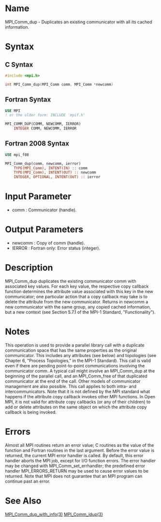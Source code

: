 # Name

MPI_Comm_dup - Duplicates an existing communicator with all its
cached information.

# Syntax

## C Syntax

```c
#include <mpi.h>

int MPI_Comm_dup(MPI_Comm comm, MPI_Comm *newcomm)
```


## Fortran Syntax

```fortran
USE MPI
! or the older form: INCLUDE 'mpif.h'

MPI_COMM_DUP(COMM, NEWCOMM, IERROR)
    INTEGER	COMM, NEWCOMM, IERROR
```


## Fortran 2008 Syntax

```fortran
USE mpi_f08

MPI_Comm_dup(comm, newcomm, ierror)
    TYPE(MPI_Comm), INTENT(IN) :: comm
    TYPE(MPI_Comm), INTENT(OUT) :: newcomm
    INTEGER, OPTIONAL, INTENT(OUT) :: ierror
```


# Input Parameter

* comm : Communicator (handle).

# Output Parameters

* newcomm : Copy of comm (handle).
* IERROR : Fortran only: Error status (integer).

# Description

MPI_Comm_dup duplicates the existing communicator comm with associated
key values. For each key value, the respective copy callback function
determines the attribute value associated with this key in the new
communicator; one particular action that a copy callback may take is to
delete the attribute from the new communicator. Returns in newcomm a new
communicator with the same group, any copied cached information, but a
new context (see Section 5.7.1 of the MPI-1 Standard,
"Functionality").

# Notes

This operation is used to provide a parallel library call with a
duplicate communication space that has the same properties as the
original communicator. This includes any attributes (see below) and
topologies (see Chapter 6, "Process Topologies," in the MPI-1
Standard). This call is valid even if there are pending point-to-point
communications involving the communicator comm. A typical call might
involve an MPI_Comm_dup at the beginning of the parallel call, and an
MPI_Comm_free of that duplicated communicator at the end of the call.
Other models of communicator management are also possible.
This call applies to both intra- and intercommunicators.
Note that it is not defined by the MPI standard what happens if the
attribute copy callback invokes other MPI functions. In Open MPI, it is
not valid for attribute copy callbacks (or any of their children) to add
or delete attributes on the same object on which the attribute copy
callback is being invoked.

# Errors

Almost all MPI routines return an error value; C routines as the value
of the function and Fortran routines in the last argument.
Before the error value is returned, the current MPI error handler is
called. By default, this error handler aborts the MPI job, except for
I/O function errors. The error handler may be changed with
MPI_Comm_set_errhandler; the predefined error handler MPI_ERRORS_RETURN
may be used to cause error values to be returned. Note that MPI does not
guarantee that an MPI program can continue past an error.

# See Also

[MPI_Comm_dup_with_info(3)](MPI_Comm_dup_with_info.html)
[MPI_Comm_idup(3)](MPI_Comm_idup.html)
